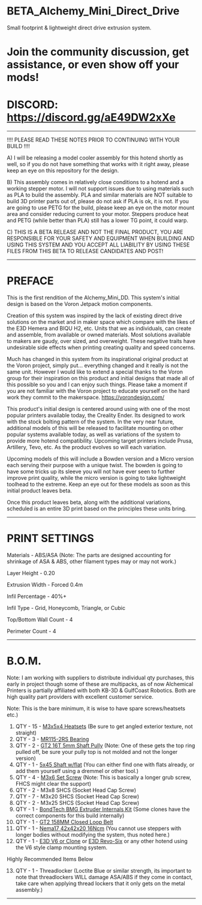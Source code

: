 # BETA_Alchemy_Mini_Direct_Drive
Small footprint &amp; lightweight direct drive extrusion system.

# Join the community discussion, get assistance, or even show off your mods!  
# DISCORD: https://discord.gg/aE49DW2xXe

-----------------------------------------------------------------------------------------------------------------------------------------------------------

!!!!  PLEASE READ THESE NOTES PRIOR TO CONTINUING WITH YOUR BUILD !!!!

A)  I will be releasing a model cooler assembly for this hotend shortly as well, so if you do not have something that works with it right away,
please keep an eye on this repository for the design.

B)  This assembly comes in relatively close conditions to a hotend and a working stepper motor.  I will not support issues due to using materials such as PLA to build the assembly.  PLA and similar materials are NOT suitable to build 3D printer parts out of, please do not ask if PLA is ok, it is not.  If you are going to use PETG for the build, please keep an eye on the motor mount area and consider reducing current to your motor.  Steppers produce heat and PETG (while better than PLA) still has a lower TG point, it could warp.

C)  THIS IS A BETA RELEASE AND NOT THE FINAL PRODUCT, YOU ARE RESPONSIBLE FOR YOUR SAFETY AND EQUIPMENT WHEN BUILDING AND USING THIS SYSTEM AND 
YOU ACCEPT ALL LIABILITY BY USING THESE FILES FROM THIS BETA TO RELEASE CANDIDATES AND POST!

-----------------------------------------------------------------------------------------------------------------------------------------------------------

# PREFACE

This is the first rendition of the Alchemy_Mini_DD.   This system's initial design is based on the Voron Jetpack motion components.  

Creation of this system was inspired by the lack of existing direct drive solutions on the market and in maker space which compare with the likes 
of the E3D Hemera and BIQU H2, etc.  Units that we as individuals, can create and assemble, from available or owned materials.  Most solutions available 
to makers are gaudy, over sized, and overweight.  These negative traits have undesirable side effects when printing creating quality and speed concerns.

Much has changed in this system from its inspirational original product at the Voron project, simply put... everything changed and it really is not the same unit.   However I would like to extend a special thanks to the Voron group for their inspiration on this product and initial designs that made all of this possible so you and I can enjoy such things.  Please take a moment if you are not familiar with the Voron project to educate yourself on the hard work they commit to the makerspace.  https://vorondesign.com/

This product's initial design is centered around using with one of the most popular printers available today, the Creality Ender.   Its designed to work with the stock bolting pattern of the system.  In the very near future, additional models of this will be released to facilitate mounting on other popular systems available today, as well as variations of the system to provide more hotend compatibility.   Upcoming target printers include Prusa, Artillery, Tevo, etc.   As the product evolves so will each variation.

Upcoming models of this will include a Bowden version and a Micro version each serving their purpose with a unique twist.  The bowden is going to have some tricks up its sleeve you will not have ever seen to further improve print quality, while the micro version is going to take lightweight toolhead to the extreme.  Keep an eye out for these models as soon as this initial product leaves beta.

Once this product leaves beta, along with the additional variations, scheduled is an entire 3D print based on the principles these units bring.

-----------------------------------------------------------------------------------------------------------------------------------------------------------

# PRINT SETTINGS

Materials - ABS/ASA (Note: The parts are designed accounting for shrinkage of ASA & ABS, other filament types may or may not work.)

Layer Height - 0.20

Extrusion Width - Forced 0.4m

Infil Percentage - 40%+

Infil Type - Grid, Honeycomb, Triangle, or Cubic

Top/Bottom Wall Count - 4

Perimeter Count - 4

-----------------------------------------------------------------------------------------------------------------------------------------------------------

# B.O.M.  
Note: I am working with suppliers to distribute individual qty purchases, this early in project though some of these are multipacks, as of now Alchemical Printers is partially affiliated with both KB-3D & GulfCoast Robotics.   Both are high quality part providers with excellent customer service.

Note: This is the bare minimum, it is wise to have spare screws/heatsets etc.)

1. QTY - 15 - [M3x5x4 Heatsets](https://kb-3d.com/store/inserts-fasteners-adhesives/278-brass-heat-set-threaded-insert-for-plastic-m3x5x4mm.html?affp=6182) (Be sure to get angled exterior texture, not straight)
2. QTY - 3 - [MR115-2RS Bearing](https://www.amazon.com/Miniature-Bearings-MR115-2RS-Double-Shielded-5x11x4mm/dp/B08PFT72RQ/ref=sr_1_5?crid=U48P0O1YAV1E&keywords=MR115-2RS+Bearing&qid=1658323589&sprefix=mr115-2rs+bearing%2Caps%2C111&sr=8-5) 
3. QTY - 2 - [GT2 16T 5mm Shaft Pully](https://kb-3d.com/store/motion/214-gates-powergrip-2gt-pulley-16-tooth-5mm-6mm-1634481998632.html?affp=6182) (Note: One of these gets the top ring pulled off, be sure your pully top is not molded and not the longer version)
4. QTY - 1 - [5x45 Shaft w/flat](https://kb-3d.com/store/hardware/141-60-5mm-bearing-steel-shafts-various-lengths-1642282491009.html?affp=6182#/5mmshafts-25mm) (You can either find one with flats already, or add them yourself using a dremmel or other tool.)
5. QTY - 4 - [M3x6 Set Screw](https://kb-3d.com/store/inserts-fasteners-adhesives/624-alloy-set-screw-m3-x-05-x-6mm-cup-point-1656776837999.html?affp=6182) (Note: This is basically a longer grub screw, FHCS might clear the support)
6. QTY - 2 - M3x8 SHCS (Socket Head Cap Screw)
7. QTY - 7 - M3x20 SHCS (Socket Head Cap Screw)
8. QTY - 2 - M3x25 SHCS (Socket Head Cap Screw)
9. QTY - 1 - [BondTech BMG Extruder Internals Kit](https://kb-3d.com/store/bondtech/484-bondtech-bmg-extruder-internals-kit-build-your-own-1645151327973.html?affp=6182) (Some clones have the correct components for this build internally)
10. QTY - 1 - [GT2 158MM Closed Loop Belt](https://www.amazon.com/2GT-Timing-Belt-Closed-Loop/dp/B014QKEH26/ref=sr_1_3?crid=37T995GUEVUI9&keywords=158mm+gt2+belt&qid=1659278661&sprefix=158mm+gt2+belt%2Caps%2C98&sr=8-3) 
11. QTY - 1 - [Nema17 42x42x20 16Ncm](https://kb-3d.com/store/stepper-motors/66-ldo-slim-power-extruder-stepper-pancake-motor-42sth25-1404mac-1644693835267.html?affp=6182) (You cannot use steppers with longer bodies without modifying the system, thus noted here.)
12. QTY - 1 - [E3D V6 or Clone](https://gulfcoast-robotics.com/collections/hotends/products/all-metal-v6-hotend-black-edition) or [E3D Revo-Six](https://kb-3d.com/store/extruders-hotends/425-e3d-rapid-change-revo-hotend-six-24v-1640229946834.html?affp=6182) or any other hotend using the V6 style clamp mounting system.

Highly Recommended Items Below

13. QTY - 1 - Threadlocker (Loctite Blue or similar strength, its important to note that threadlockers WILL damage ASA/ABS if they come in contact, take care when applying thread lockers that it only gets on the metal assembly.)

-----------------------------------------------------------------------------------------------------------------------------------------------------------


